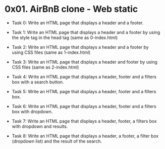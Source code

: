 # 0x01. AirBnB clone - Web static

- Task 0:
Write an HTML page that displays a header and a footer.

- Task 1:
Write an HTML page that displays a header and a footer by using the style tag in the head tag (same as 0-index.html)

- Task 2:
Write an HTML page that displays a header and a footer by using CSS files (same as 1-index.html)

- Task 3:
Write an HTML page that displays a header and footer by using CSS files (same as 2-index.html)

- Task 4:
Write an HTML page that displays a header, footer and a filters box with a search button.

- Task 5:
Write an HTML page that displays a header, footer and a filters box.

- Task 6:
Write an HTML page that displays a header, footer and a filters box with dropdown.

- Task 7:
Write an HTML page that displays a header, footer, a filters box with dropdown and results.

- Task 8:
Write an HTML page that displays a header, a footer, a filter box (dropdown list) and the result of the search.
